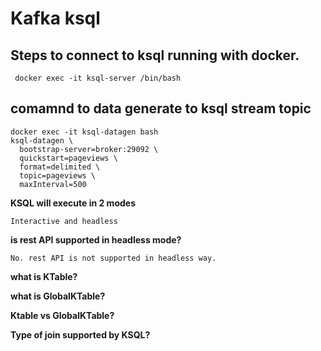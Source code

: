 # Kafka ksql

## Steps to connect to ksql running with docker. ##

     docker exec -it ksql-server /bin/bash

## comamnd to data generate to ksql stream topic ##
    docker exec -it ksql-datagen bash
    ksql-datagen \
      bootstrap-server=broker:29092 \
      quickstart=pageviews \
      format=delimited \
      topic=pageviews \
      maxInterval=500

**KSQL will execute in 2 modes**

    Interactive and headless

**is rest API supported in headless mode?**

    No. rest API is not supported in headless way.

**what is KTable?**

**what is GlobalKTable?**

**Ktable vs GlobalKTable?**

**Type of join supported by KSQL?**




